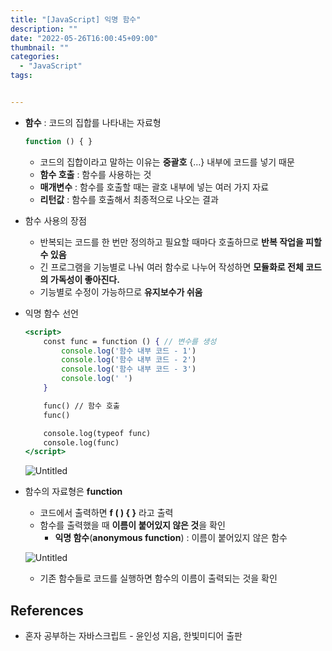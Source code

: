 ```yaml
---
title: "[JavaScript] 익명 함수"
description: ""
date: "2022-05-26T16:00:45+09:00"
thumbnail: ""
categories:
  - "JavaScript"
tags:


---
```

<!--more-->

- **함수** : 코드의 집합를 나타내는 자료형
    
    ```jsx
    function () { }
    ```
    
    - 코드의 집합이라고 말하는 이유는 **중괄호** {…} 내부에 코드를 넣기 때문
    - **함수 호출** : 함수를 사용하는 것
    - **매개변수** : 함수를 호출할 때는 괄호 내부에 넣는 여러 가지 자료
    - **리턴값** : 함수를 호출해서 최종적으로 나오는 결과
- 함수 사용의 장점
    - 반복되는 코드를 한 번만 정의하고 필요할 때마다 호출하므로 **반복 작업을 피할 수 있음**
    - 긴 프로그램을 기능별로 나눠 여러 함수로 나누어 작성하면 **모듈화로 전체 코드의 가독성이 좋아진다.**
    - 기능별로 수정이 가능하므로 **유지보수가 쉬움**
- 익명 함수 선언
    
    ```jsx
    <script>
    	const func = function () { // 변수를 생성
    		console.log('함수 내부 코드 - 1')
    		console.log('함수 내부 코드 - 2')
    		console.log('함수 내부 코드 - 3')
    		console.log(' ')
    	}
    
    	func() // 함수 호출
    	func()
    
    	console.log(typeof func)
    	console.log(func)
    </script>
    ```
    
    ![Untitled](/images/lang_javascript/study/JavaScript_익명_함수//Untitled.png)
    
- 함수의 자료형은 **function**
    - 코드에서 출력하면 **f ( ) { }** 라고 출력
    - 함수를 출력했을 때 **이름이 붙어있지 않은 것**을 확인
        - **익명 함수**(**anonymous function**) : 이름이 붙어있지 않은 함수
    
    ![Untitled](/images/lang_javascript/study/JavaScript_익명_함수//Untitled%201.png)
    
    - 기존 함수들로 코드를 실행하면 함수의 이름이 출력되는 것을 확인

## References

- 혼자 공부하는 자바스크립트 - 윤인성 지음, 한빛미디어 출판